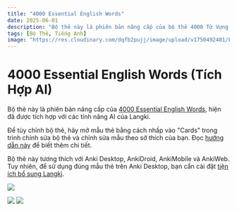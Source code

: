 ```yaml
---
title: "4000 Essential English Words"
date: 2025-06-01
description: "Bộ thẻ này là phiên bản nâng cấp của bộ thẻ 4000 Từ Vựng Tiếng Anh Cần Thiết (tất cả các cuốn sách), nay đã được tích hợp với các tính năng AI của Langki."
tags: [Bộ Thẻ, Tiếng Anh]
image: "https://res.cloudinary.com/dqfb2pujj/image/upload/v1750492401/Langki/f1krbhqmp2phrbdmswel.png"
---
```


# 4000 Essential English Words (Tích Hợp AI)

Bộ thẻ này là phiên bản nâng cấp của [4000 Essential English Words](https://ankiweb.net/shared/info/1104981491), hiện đã được tích hợp với các tính năng AI của Langki.

<!--truncate-->

Để tùy chỉnh bộ thẻ, hãy mở mẫu thẻ bằng cách nhấp vào "Cards" trong trình chỉnh sửa bộ thẻ và chỉnh sửa mẫu theo sở thích của bạn. Đọc [hướng dẫn này](https://langki.net/docs/langki_configuration) để biết thêm chi tiết.

Bộ thẻ này tương thích với Anki Desktop, AnkiDroid, AnkiMobile và AnkiWeb. Tuy nhiên, để sử dụng đúng mẫu thẻ trên Anki Desktop, bạn cần cài đặt [tiện ích bổ sung Langki](https://ankiweb.net/shared/info/1400986563).

![](https://res.cloudinary.com/dqfb2pujj/image/upload/v1750492139/Langki/wpl2vsguarqindjfryqj.png)

![](https://res.cloudinary.com/dqfb2pujj/image/upload/v1750492280/Langki/hnsxrssybvwuga7i0pdh.png)
![](https://res.cloudinary.com/dqfb2pujj/image/upload/v1750492296/Langki/d58jgiduy4ihdxshiivc.png)
